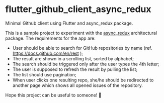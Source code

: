 # flutter_github_client_async_redux
Minimal Github client using Flutter and async_redux package.

This is a sample project to experiment with the [async_redux](https://pub.dev/packages/async_redux) architectural package.
The requirements for the app are:
- User should be able to search for GitHub repositories by name (ref. https://docs.github.com/en/rest );
- The result are shown in a scrolling list, sorted by alphabet;
- The search should be triggered only after the user types the 4th letter;
- The user is supposed to refresh the result by pulling the list;
- The list should use pagination;
- When user clicks one resulting repo, she/he should be redirected to another page which shows all opened issues of the repository.

Hope this project can be useful to someone! :metal:
